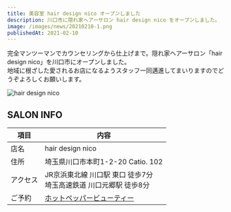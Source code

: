 ```yaml
---
title: 美容室 hair design nico オープンしました
description: 川口市に隠れ家ヘアーサロン hair design nico をオープンしました。
image: /images/news/20210210-1.png
publishedAt: 2021-02-10
---
```


完全マンツーマンでカウンセリングから仕上げまで。隠れ家ヘアーサロン「hair design nico」を川口市にオープンしました。  
地域に根ざした愛されるお店になるようスタッフ一同邁進してまいりますのでどうぞよろしくお願いします。

![hair design nico](/images/news/20210210-1.png)

## SALON INFO

| 項目 | 内容 |
|------|------|
| 店名 | hair design nico |
| 住所 | 埼玉県川口市本町1-2-20 Catio. 102 |
| アクセス | JR京浜東北線 川口駅 東口 徒歩7分<br>埼玉高速鉄道 川口元郷駅 徒歩8分 |
| ご予約 | <a href="https://beauty.hotpepper.jp/slnH000522231/" target="_blank" rel="noopener noreferrer">ホットペッパービューティー</a> |

